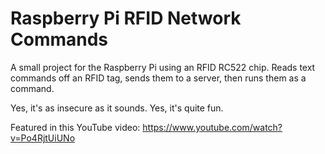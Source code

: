 # Raspberry Pi RFID Network Commands

A small project for the Raspberry Pi using an RFID RC522 chip. Reads text commands off an RFID tag, sends them to a server, then runs them as a command.

Yes, it's as insecure as it sounds. Yes, it's quite fun.

Featured in this YouTube video: https://www.youtube.com/watch?v=Po4RjtUiUNo
